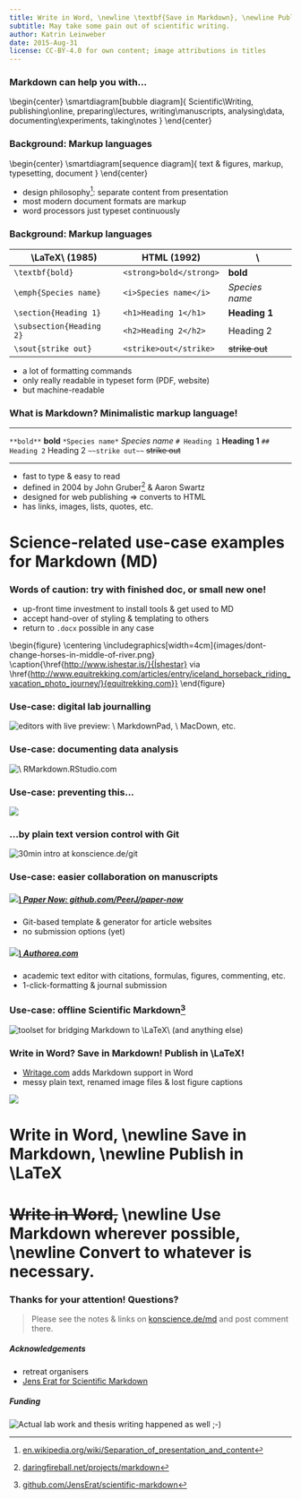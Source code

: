 ```yaml
---
title: Write in Word, \newline \textbf{Save in Markdown}, \newline Publish in \LaTeX
subtitle: May take some pain out of scientific writing.
author: Katrin Leinweber
date: 2015-Aug-31
license: CC-BY-4.0 for own content; image attributions in titles
---
```



### Markdown can help you with...

\begin{center}
    \smartdiagram[bubble diagram]{
        Scientific\\Writing,
            publishing\\online,
            preparing\\lectures,
            writing\\manuscripts,
            analysing\\data,
            documenting\\experiments,
            taking\\notes
        }
\end{center}


### Background: Markup languages

\begin{center}
    \smartdiagram[sequence diagram]{
        text \& figures,
        markup,
        typesetting,
        document
        }
\end{center}

- design philosophy[^dp]: separate content from presentation
- most modern document formats are markup
- word processors just typeset continuously

[^dp]: [en.wikipedia.org/wiki/Separation_of_presentation_and_content](https://en.wikipedia.org/wiki/Separation_of_presentation_and_content)

### Background: Markup languages

\LaTeX\ (1985)               | HTML (1992)            | \ 
-----------------------------|------------------------|---
`\textbf{bold}`              | `<strong>bold</strong>`| **bold**
`\emph{Species name}`        | `<i>Species name</i>`  | *Species name*
`\section{Heading 1}`        | `<h1>Heading 1</h1>`   | **Heading 1**
`\subsection{Heading 2}`     | `<h2>Heading 2</h2>`   | Heading 2
`\sout{strike out}`          | `<strike>out</strike>` | ~~strike out~~

- a lot of formatting commands
- only really readable in typeset form (PDF, website)
- but machine-readable


### What is Markdown? Minimalistic markup language!

---               ---
`**bold**`        **bold**
`*Species name*`  *Species name*
`# Heading 1`     **Heading 1** 
`## Heading 2`    Heading 2
`~~strike out~~`  ~~strike out~~
---               ---

- fast to type & easy to read
- defined in 2004 by John Gruber[^df] & Aaron Swartz
- designed for web publishing => converts to HTML
- has links, images, lists, quotes, etc.

[^df]: [daringfireball.net/projects/markdown](https://daringfireball.net/projects/markdown)



# Science-related use-case examples for Markdown (MD)


### Words of caution: try with finished doc, or small new one!

- up-front time investment to install tools & get used to MD
- accept hand-over of styling & templating to others
- return to `.docx` possible in any case

\begin{figure}
  \centering
  \includegraphics[width=4cm]{images/dont-change-horses-in-middle-of-river.png}
  \caption{\href{http://www.ishestar.is/}{Íshestar} via \href{http://www.equitrekking.com/articles/entry/iceland_horseback_riding_vacation_photo_journey/}{equitrekking.com}}
\end{figure}


### Use-case: digital lab journalling

![editors with live preview:
[![](images/markdownpad.png)\ MarkdownPad](https://markdownpad.com/),
[![](images/macdown.png)\ MacDown](http://macdown.uranusjr.com/), etc.
](images/lab-journal.png)


### Use-case: documenting data analysis

![
[![](images/rstudio.png)\ RMarkdown.RStudio.com
](https://rmarkdown.rstudio.com/)
](images/rmarkdown.jpg)

### Use-case: preventing this...

![](images/phd101212s-final.doc.png)


### ...by plain text version control with Git

![30min intro at [konscience.de/git](http://www.konscience.de/2015/04/ksl002-digital-lab-journalling-with-git/)](images/file-changes-in-GitHub.png)


### Use-case: easier collaboration on manuscripts

##### [![](images/peerj.png)\ Paper Now: github.com/PeerJ/paper-now](https://github.com/PeerJ/paper-now)

- Git-based template & generator for article websites
- no submission options (yet)

##### [![](images/authorea-fav.png)\ Authorea.com](https://authorea.com/)

- academic text editor with citations, formulas, figures, commenting, etc.
- 1-click-formatting & journal submission


### Use-case: offline Scientific Markdown[^SMJE]

![toolset for bridging Markdown to \LaTeX\ (and anything else)](images\scientific-markdown.png)

[^SMJE]: [github.com/JensErat/scientific-markdown](https://github.com/JensErat/scientific-markdown/master/presentation.pdf)


### **Write in Word?** Save in Markdown! Publish in \LaTeX!

- [Writage.com](http://www.writage.com/) adds Markdown support in Word
- messy plain text, renamed image files & lost figure captions

![](images/writage)



# Write in Word, \newline Save in Markdown, \newline Publish in \LaTeX



# ~~Write in Word,~~ \newline Use Markdown wherever possible, \newline Convert to whatever is necessary.



### Thanks for your attention! Questions?

> Please see the notes & links on [konscience.de/md](http://www.konscience.de/2015/09/markdown-for-bioscientists/) and post comment there. 

##### Acknowledgements

- retreat organisers
- [Jens Erat for Scientific Markdown](https://github.com/JensErat/scientific-markdown)

##### Funding

![Actual lab work and thesis writing happened as well ;-)](images/funding.png)
